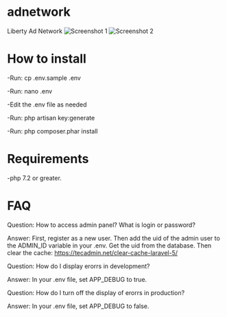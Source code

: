 # adnetwork
Liberty Ad Network
![Screenshot 1](https://github.com/greenrobotllc/adnetwork/blob/master/sampleimages/image1.png)
![Screenshot 2](https://github.com/greenrobotllc/adnetwork/blob/master/sampleimages/image2.png)


# How to install

-Run:
cp .env.sample .env

-Run:
nano .env

-Edit the .env file as needed

-Run: 
php artisan key:generate


-Run:
php composer.phar install

# Requirements

-php 7.2 or greater.

# FAQ
Question: How to access admin panel? What is login or password?

Answer: First, register as a new user. Then add the uid of the admin user to the ADMIN_ID variable in your .env. Get the uid from the database. Then clear the cache: https://tecadmin.net/clear-cache-laravel-5/


Question: How do I display erorrs in development?

Answer: In your .env file, set APP_DEBUG to true.


Question: How do I turn off the display of erorrs in production?

Answer: In your .env file, set APP_DEBUG to false.
